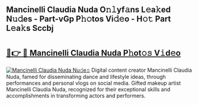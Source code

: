 ## Mancinelli Claudia Nuda O𝚗𝚕yf𝚊ns L𝚎a𝚔ed N𝚞𝚍es - Part-vGp P𝚑𝚘tos Vi𝚍𝚎o - H𝚘𝚝 Part L𝚎a𝚔s Sccbj

# <h2><a href="http://kf9l7zl.oniu.top/?m=Mancinelli+Claudia+Nuda">🔗👉 🔴 Mancinelli Claudia Nuda P𝚑ot𝚘𝚜 V𝚒d𝚎o</a></h2>

[![Mancinelli Claudia Nuda Nu𝚍e𝚜](https://i.imgur.com/0qMVB7G.gif)](http://kf9l7zl.oniu.top/?m=Mancinelli+Claudia+Nuda)
Digital content creator Mancinelli Claudia Nuda, famed for disseminating dance and lifestyle ideas, through performances and personal vlogs on social media. Gifted makeup artist Mancinelli Claudia Nuda, recognized for their exceptional skills and accomplishments in transforming actors and performers.  
